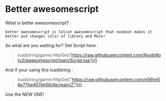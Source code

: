 # Better awesomescript
What is better awesomescript?
```
better awesomescript is lolcat awesomescript that noobnot makes it better and changes color of library and More!
```
So what are you waiting for?
Get Script here :

> loadstring(game:HttpGet('https://raw.githubusercontent.com/NoobNotv2/awesomescript/main/Script.lua'))()

And if your using this loadstring :

> loadstring(game:HttpGet("https://raw.githubusercontent.com/e56he56e77he457eh56/Ak/main/Z"))()

Use the NEW ONE!
